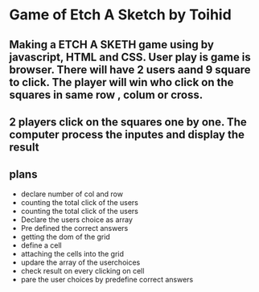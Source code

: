 # Game of Etch A Sketch by Toihid

## Making a ETCH A SKETH game using by javascript, HTML and CSS. User play is game is browser. There will have 2 users aand 9 square to click. The player will win who click on the squares in same row , colum or cross.

## 2 players click on the squares one by one. The computer process the inputes and display the result

## plans

- declare number of col and row
- counting the total click of the users
- counting the total click of the users
- Declare the users choice as array
- Pre defined the correct answers
- getting the dom of the grid
- define a cell
- attaching the cells into the grid
- updare the array of the userchoices
- check result on every clicking on cell
- pare the user choices by predefine correct answers
